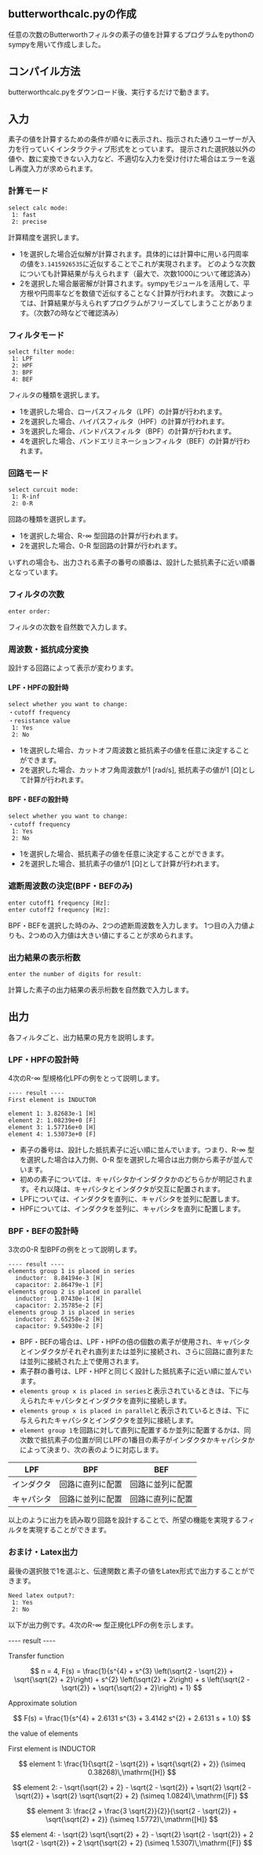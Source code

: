 ## butterworthcalc.pyの作成
任意の次数のButterworthフィルタの素子の値を計算するプログラムをpythonのsympyを用いて作成しました。


## コンパイル方法
butterworthcalc.pyをダウンロード後、実行するだけで動きます。

## 入力
素子の値を計算するための条件が順々に表示され、指示された通りユーザーが入力を行っていくインタラクティブ形式をとっています。
提示された選択肢以外の値や、数に変換できない入力など、不適切な入力を受け付けた場合はエラーを返し再度入力が求められます。

### 計算モード
```
select calc mode:
 1: fast
 2: precise
```
計算精度を選択します。
- 1を選択した場合近似解が計算されます。具体的には計算中に用いる円周率の値を`3.1415926535`に近似することでこれが実現されます。
  どのような次数についても計算結果が与えられます（最大で、次数1000について確認済み）
- 2を選択した場合厳密解が計算されます。sympyモジュールを活用して、平方根や円周率などを数値で近似することなく計算が行われます。
  次数によっては、計算結果が与えられずプログラムがフリーズしてしまうことがあります。（次数7の時などで確認済み）

### フィルタモード
```
select filter mode:
 1: LPF
 2: HPF
 3: BPF
 4: BEF
```
フィルタの種類を選択します。
- 1を選択した場合、ローパスフィルタ（LPF）の計算が行われます。
- 2を選択した場合、ハイパスフィルタ（HPF）の計算が行われます。
- 3を選択した場合、バンドパスフィルタ（BPF）の計算が行われます。
- 4を選択した場合、バンドエリミネーションフィルタ（BEF）の計算が行われます。

### 回路モード
```
select curcuit mode:
 1: R-inf
 2: 0-R
```
回路の種類を選択します。
- 1を選択した場合、R-∞ 型回路の計算が行われます。
- 2を選択した場合、0-R 型回路の計算が行われます。
  
いずれの場合も、出力される素子の番号の順番は、設計した抵抗素子に近い順番となっています。

### フィルタの次数
```
enter order:
```
フィルタの次数を自然数で入力します。

### 周波数・抵抗成分変換
設計する回路によって表示が変わります。
#### LPF・HPFの設計時
```
select whether you want to change:
・cutoff frequency
・resistance value
 1: Yes
 2: No
```
- 1を選択した場合、カットオフ周波数と抵抗素子の値を任意に決定することができます。
- 2を選択した場合、カットオフ角周波数が1 [rad/s], 抵抗素子の値が1 [Ω]として計算が行われます。

#### BPF・BEFの設計時
```
select whether you want to change:
・cutoff frequency
 1: Yes
 2: No
```
- 1を選択した場合、抵抗素子の値を任意に決定することができます。
- 2を選択した場合、抵抗素子の値が1 [Ω]として計算が行われます。

### 遮断周波数の決定(BPF・BEFのみ)
```
enter cutoff1 frequency [Hz]:
enter cutoff2 frequency [Hz]: 
```
BPF・BEFを選択した時のみ、2つの遮断周波数を入力します。
1つ目の入力値よりも、2つめの入力値は大きい値にすることが求められます。

### 出力結果の表示桁数
```
enter the number of digits for result: 
```
計算した素子の出力結果の表示桁数を自然数で入力します。

## 出力
各フィルタごと、出力結果の見方を説明します。

### LPF・HPFの設計時
4次のR-∞ 型規格化LPFの例をとって説明します。
```
---- result ----
First element is INDUCTOR

element 1: 3.82683e-1 [H]
element 2: 1.08239e+0 [F]
element 3: 1.57716e+0 [H]
element 4: 1.53073e+0 [F]
```
- 素子の番号は、設計した抵抗素子に近い順に並んでいます。つまり、R-∞ 型を選択した場合は入力側、0-R 型を選択した場合は出力側から素子が並んでいます。
- 初めの素子については、キャパシタかインダクタかのどちらかが明記されます。それ以降は、キャパシタとインダクタが交互に配置されます。
- LPFについては、インダクタを直列に、キャパシタを並列に配置します。
- HPFについては、インダクタを並列に、キャパシタを直列に配置します。

### BPF・BEFの設計時
3次の0-R 型BPFの例をとって説明します。
```
---- result ----
elements group 1 is placed in series
  inductor:  8.84194e-3 [H]
  capacitor: 2.86479e-1 [F]
elements group 2 is placed in parallel
  inductor:  1.07430e-1 [H]
  capacitor: 2.35785e-2 [F]
elements group 3 is placed in series
  inductor:  2.65258e-2 [H]
  capacitor: 9.54930e-2 [F]
```
- BPF・BEFの場合は、LPF・HPFの倍の個数の素子が使用され、キャパシタとインダクタがそれぞれ直列または並列に接続され、さらに回路に直列または並列に接続された上で使用されます。
- 素子群の番号は、LPF・HPFと同じく設計した抵抗素子に近い順に並んでいます。
- `elements group x is placed in series`と表示されているときは、下に与えられたキャパシタとインダクタを直列に接続します。
- `elements group x is placed in parallel`と表示されているときは、下に与えられたキャパシタとインダクタを並列に接続します。
- `element group 1`を回路に対して直列に配置するか並列に配置するかは、同次数で抵抗素子の位置が同じLPFの1番目の素子がインダクタかキャパシタかによって決まり、次の表のように対応します。
  
| LPF        | BPF              | BEF              | 
| ---------- | ---------------- | ---------------- | 
| インダクタ | 回路に直列に配置 | 回路に並列に配置 | 
| キャパシタ | 回路に並列に配置 | 回路に直列に配置 | 

以上のように出力を読み取り回路を設計することで、所望の機能を実現するフィルタを実現することができます。

### おまけ・Latex出力
最後の選択肢で1を選ぶと、伝達関数と素子の値をLatex形式で出力することができます。
```
Need latex output?:
 1: Yes
 2: No
```
以下が出力例です。4次のR-∞ 型正規化LPFの例を示します。

---- result ----

Transfer function

$$ n = 4,  F(s) = \frac{1}{s^{4} + s^{3} \left(\sqrt{2 - \sqrt{2}} + \sqrt{\sqrt{2} + 2}\right) + s^{2} \left(\sqrt{2} + 2\right) + s \left(\sqrt{2 - \sqrt{2}} + \sqrt{\sqrt{2} + 2}\right) + 1} $$

Approximate solution

$$ F(s) = \frac{1}{s^{4} + 2.6131 s^{3} + 3.4142 s^{2} + 2.6131 s + 1.0} $$


the value of elements

First element is INDUCTOR

$$ element 1: \frac{1}{\sqrt{2 - \sqrt{2}} + \sqrt{\sqrt{2} + 2}} (\simeq 0.38268)\,\mathrm{[H]} $$

$$ element 2: - \sqrt{\sqrt{2} + 2} - \sqrt{2 - \sqrt{2}} + \sqrt{2} \sqrt{2 - \sqrt{2}} + \sqrt{2} \sqrt{\sqrt{2} + 2} (\simeq 1.0824)\,\mathrm{[F]} $$

$$ element 3: \frac{2 + \frac{3 \sqrt{2}}{2}}{\sqrt{2 - \sqrt{2}} + \sqrt{\sqrt{2} + 2}} (\simeq 1.5772)\,\mathrm{[H]} $$

$$ element 4: - \sqrt{2} \sqrt{\sqrt{2} + 2} - \sqrt{2} \sqrt{2 - \sqrt{2}} + 2 \sqrt{2 - \sqrt{2}} + 2 \sqrt{\sqrt{2} + 2} (\simeq 1.5307)\,\mathrm{[F]} $$


